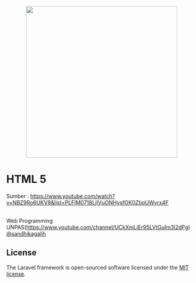 <p align="center"><a href="https://laravel.com" target="_blank"><img src="https://upload.wikimedia.org/wikipedia/commons/thumb/6/61/HTML5_logo_and_wordmark.svg/512px-HTML5_logo_and_wordmark.svg.png" width="400"></a></p>


# HTML 5

Sumber : https://www.youtube.com/watch?v=NBZ9Ro6UKV8&list=PLFIM0718LjIVuONHysfOK0ZtiqUWvrx4F
<br>
<br>

Web Programming UNPAS(https://www.youtube.com/channel/UCkXmLjEr95LVtGuIm3l2dPg)
<br>
[@sandhikagalih](https://www.instagram.com/sandhikagalih/)

## License

The Laravel framework is open-sourced software licensed under the [MIT license](https://opensource.org/licenses/MIT).
